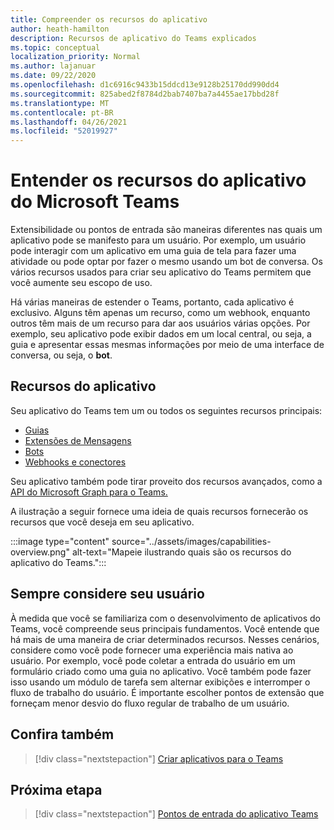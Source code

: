 ```yaml
---
title: Compreender os recursos do aplicativo
author: heath-hamilton
description: Recursos de aplicativo do Teams explicados
ms.topic: conceptual
localization_priority: Normal
ms.author: lajanuar
ms.date: 09/22/2020
ms.openlocfilehash: d1c6916c9433b15ddcd13e9128b25170dd990dd4
ms.sourcegitcommit: 825abed2f8784d2bab7407ba7a4455ae17bbd28f
ms.translationtype: MT
ms.contentlocale: pt-BR
ms.lasthandoff: 04/26/2021
ms.locfileid: "52019927"
---
```

# <a name="understand-microsoft-teams-app-capabilities"></a>Entender os recursos do aplicativo do Microsoft Teams

Extensibilidade ou pontos de entrada são maneiras diferentes nas quais um aplicativo pode se manifesto para um usuário. Por exemplo, um usuário pode interagir com um aplicativo em uma guia de tela para fazer uma atividade ou pode optar por fazer o mesmo usando um bot de conversa. Os vários recursos usados para criar seu aplicativo do Teams permitem que você aumente seu escopo de uso.

Há várias maneiras de estender o Teams, portanto, cada aplicativo é exclusivo. Alguns têm apenas um recurso, como um webhook, enquanto outros têm mais de um recurso para dar aos usuários várias opções. Por exemplo, seu aplicativo pode exibir dados em  um local central, ou seja, a guia e apresentar essas mesmas informações por meio de uma interface de conversa, ou seja, o **bot**.

## <a name="app-capabilities"></a>Recursos do aplicativo

Seu aplicativo do Teams tem um ou todos os seguintes recursos principais:

* [Guias](../tabs/what-are-tabs.md)
* [Extensões de Mensagens](../messaging-extensions/what-are-messaging-extensions.md)
* [Bots](../bots/what-are-bots.md)
* [Webhooks e conectores](../webhooks-and-connectors/what-are-webhooks-and-connectors.md)

Seu aplicativo também pode tirar proveito dos recursos avançados, como a [API do Microsoft Graph para o Teams.](https://docs.microsoft.com/graph/teams-concept-overview)

A ilustração a seguir fornece uma ideia de quais recursos fornecerão os recursos que você deseja em seu aplicativo.

:::image type="content" source="../assets/images/capabilities-overview.png" alt-text="Mapeie ilustrando quais são os recursos do aplicativo do Teams.":::

## <a name="always-consider-your-user"></a>Sempre considere seu usuário

À medida que você se familiariza com o desenvolvimento de aplicativos do Teams, você compreende seus principais fundamentos. Você entende que há mais de uma maneira de criar determinados recursos. Nesses cenários, considere como você pode fornecer uma experiência mais nativa ao usuário.
Por exemplo, você pode coletar a entrada do usuário em um formulário criado como uma guia no aplicativo. Você também pode fazer isso usando um módulo de tarefa sem alternar exibições e interromper o fluxo de trabalho do usuário. É importante escolher pontos de extensão que forneçam menor desvio do fluxo regular de trabalho de um usuário.

## <a name="see-also"></a>Confira também

> [!div class="nextstepaction"]
> [Criar aplicativos para o Teams](../overview.md)
## <a name="next-step"></a>Próxima etapa

> [!div class="nextstepaction"]
> [Pontos de entrada do aplicativo Teams](../concepts/extensibility-points.md)
